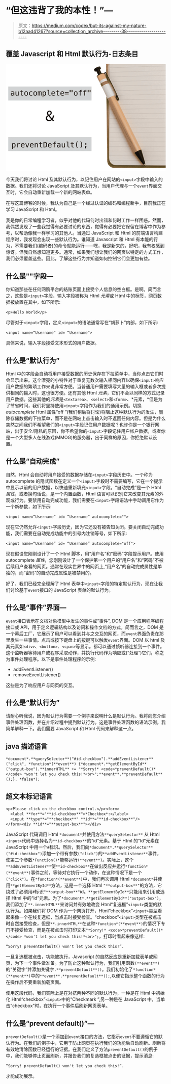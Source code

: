 # “但这违背了我的本性！”—

> 原文：<https://medium.com/codex/but-its-against-my-nature-b12aad41267?source=collection_archive---------38----------------------->

## 覆盖 Javascript 和 Html 默认行为-日志条目

![](img/1532e01bc051ce66063bebcbd22f3f1f.png)

今天我们将讨论 Html 及其默认行为，以记住用户在网站的`<input>`字段中输入的数据。我们还将讨论 JavaScript 及其默认行为，当用户代理与一个`event`界面交互时，它会自动重新加载一个新的网站表单。

在写这篇博客的时候，我认为自己是一个经过认证的编码和编程新手，目前我正在学习 JavaScript 和 Html。

我是你的日常编程学习者，似乎对他的代码何时出错和何时工作一样困惑。然而，我偶然发现了一些我觉得有必要讨论的东西，觉得有必要把它保留在博客中作为参考，以帮助像我一样学习的其他人。当通过 JavaScript 和 Html 的前端语言构建程序时，我发现会出现一些默认行为。谁知道 Javascript 和 Html 有本能的行为，不需要我们(编码者)的命令就能运行——嘿，我是新来的，好吧，我有权感到惊讶。但我自然想知道更多。通常，如果我们想让我们的网页以特定的方式工作，我们必须覆盖这些。因此，了解这些行为并知道如何控制它们会更加有益。

## 什么是""字段—

你知道那些在任何网购平台的结账页面上接受个人信息的空白框。是啊。简而言之，这些是`<input>`字段，输入字段被称为 Html *元素*或 Html 中的标签，网页数据被放置在其中，如下所示:

```
<p>Hello World</p> 
```

尽管对于`<input>`字段，定义`<input>`的语法通常写在“胡萝卜”内部，如下所示:

```
<input name=“Username” id= “Username”>
```

具体来说，输入字段接受文本形式的用户数据。

## 什么是“默认行为”

Html 中的字段会自动将用户接受数据的历史保存在下拉菜单中，当你点击它们时会显示出来。这个漂亮的小特性对于重复无数次输入相同内容以确保`<input>`响应用户数据的繁琐工作来说非常方便。当普通用户需要填写大量的输入框或者多次提供相同的输入时，这也很方便。还有其他 Html *元素*，它们不会以同样的方式记录用户数据。这些其他的*元素*是`<textarea>`、`<select>`和`<form>`、*元素，*但是为了节省时间，我们将坚持使用`<input>`字段作为我们的通用示例。切换 *autocomplete* Html 属性“off ”(我们稍后将讨论)将阻止这种默认行为的发生，删除存储数据的下拉菜单，而不是在网站上点击输入时不返回任何内容。但是为什么突然之间我们不希望我们的`<input>`字段记住用户数据呢？也许你是一个银行网站，出于安全/隐私的原因，你不希望你的`<input>`字段记住用户帐户数据，或者你是一个大型多人在线游戏(MMOG)的服务器，出于同样的原因，你拒绝默认设置。

## 什么是“自动完成”

自然，Html 会自动将用户接受的数据存储在`<input>`字段历史中。一个称为 autocomplete 的隐式函数在定义一个`<input>`字段时不需要编写，它在一个提示中显示以前的用户数据，以快速重新填充`<input>`字段。“自动完成”是一个 Html *属性*，或者换句话说，是一个内置函数，Html 语言可以识别它来改变其元素的外观或行为。要禁用自动完成功能，我们需要在`<input>`字段语法中手动调用它作为一个新参数，如下所示:

```
<input name=“Username” id= “Username” autocomplete="">
```

现在它仍然允许`<input>`字段历史，因为它还没有被告知关闭。要关闭自动完成功能，我们需要在自动完成功能中的引号内注销等号，如下所示:

```
<input name=“Username” id= “Username” autocomplete="off">
```

现在假设您刚刚设计了一个 Html 脚本，用“用户名”和“密码”字段提示用户。使用 autocomplete *属性*，您刚刚设计了一个保护第一个用户的“用户名”和“密码”不被后续用户查看的网页。通常在现实世界中的网页上,“用户名”的自动完成属性是单独的，而“密码”的自动完成属性是被禁用的。

好了，我们已经完全理解了 Html 表单中`<input>`字段的特定默认行为，现在让我们讨论基于`event`接口的 JavaScript 表单的默认行为。

## 什么是“事件”界面—

`event`接口表示在文档对象模型中发生的事件或“事件”, DOM 是一个应用程序编程接口或 API，用于定义逻辑结构以及访问和操作文档的方式。简而言之，DOM 是一个幕后工厂，它展示了用户可以看到并与之交互的网页，而`event`界面负责在那里发生一些事情。点击或按下键盘上的按键可以触发`event`界面。DOM 以 html 及其元素如`<div>`、`<button>`、`<span>`等显示。都可以通过侦听器连接到一个事件。这个监听器等待用户或程序采取动作，并执行代码作为响应或(“处理”)它们，称之为事件处理程序。以下是事件处理程序的示例:

*   addEventListener()
*   removeEventListener()

这些是为了响应用户与网页的交互。

## 什么是“默认行为”

请耐心听我说，因为默认行为需要一个例子来说明什么是默认行为。我将向您介绍事件处理函数，并在介绍过程中提到默认行为。这是事件处理函数的语法示例。我简单解释一下。我们需要 JavaScript 和 Html 代码来解释这一点。

## java 描述语言

```
*document*.**querySelector**("#id-checkbox").**addEventListener**("click", *function*(**event**) {*document*.**getElementById**("output-box").**innerHTML** += "*Sorry!* <code>*preventDefault()*</code> *won't let you check this!*<br>";**event**.**preventDefault**();}, *false*);
```

## 超文本标记语言

```
<p>Please click on the checkbox control.</p><form>
  <label **for**="**id-checkbox**">*Checkbox*:</label>
  <input **type**="**checkbox**" **id**="**id-checkbox**"/>
</form><div **id**="**output-box**"></div>
```

JavaScript 代码调用 Html `*document*`并使用方法`**querySelector**` 从 Html `<input>`代码中选择名为`**id-checkbox**`的“id”元素。基于 Html 的“Id”元素在 JavaScript 中用一个`#`标识。然后，我们向`*document*.**querySelector**("#id-checkbox")`添加一个带有参数`("click")`的`**addEventListener**`事件，使第二个参数`*Function()*`能够运行`(**event**)`。实际上，这个`**addEventListener**`使`**id-checkbox**`在做出反应并运行`*function*(**event**)`事件之前，等待对它执行一个动作，在这种情况下是一个`("click")`。在`*function*(**event**)`中，我们再次调用 Html `*document*`并使用`**getElementById**`方法，这是一个选择 Html `"**output-box**"`的方法，它绕过了必须用`#`标识`"**output-box**"`id。`**getElementById**`只能用来引用或选择 Html 中的“id”元素。为了`*document*.**getElementById**("output-box")`，我们添加了`**.innerHTML**`来访问并有效地改变 Html“复选框”`<input>`类型的默认行为。如果我们将 DOM 作为一个网页打开，Html“checkbox”`<input>`类型看起来像一个在线复选框，当点击时接受检查。“checkbox”`<input>`类型在被点击时自然接受检查，但是`**.innerHTML**`在这种`*function*(**event**)`的情况下专门不接受检查，而是在被点击时打印文本`"*Sorry!* <code>*preventDefault()*</code> *won't let you check this!*<br>";`，打印时看起来像这样:

```
“Sorry! preventDefault() won't let you check this!”. 
```

一旦复选框被点击，功能被执行，Javascript 的自然反应是重新加载表单或网页，为下一个事件做准备。为了防止这种默认行为，我们引用函数`(**event**)`的“关键字”并添加关键字`.**preventDefault**()`。我们初始化了`*function*(**event**)`中的`**event**.**preventDefault**();`,以便它指示整个函数的行为在操作后不要重新加载页面。

使用这段代码，我们实际上是在对抗两种不同的默认行为，一种是在 Html 中初始化 Html“checkbox”`<input>`中的“Checkmark ”,另一种是在 JavaScript 中，当单击“checkbox”时，在执行一个事件后刷新网页表单。

## 什么是“prevent default()”—

`preventDefault()`是一个添加到`event`接口的方法，它指示`event`不要遵循它的默认行为。在我们的例子中，它用于防止网页在执行我们的功能后自动刷新。刷新将有效地清除函数已经运行的证据。在我们定义了方法`preventDefault()`的例子中，我们能够停止页面刷新，并报告我们的复选框被点击的证据，提示消息:

```
“Sorry! preventDefault() won't let you check this!”.
```

才能成功展示。
